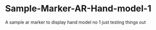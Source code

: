# Sample-Marker-AR-Hand-model-1
A sample ar marker to display hand model no 1
just testing things out
